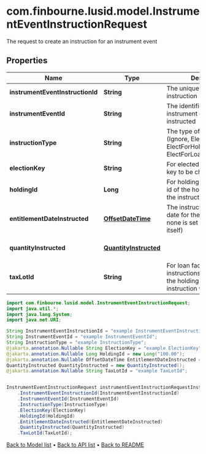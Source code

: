 # com.finbourne.lusid.model.InstrumentEventInstructionRequest
The request to create an instruction for an instrument event

## Properties

Name | Type | Description | Notes
------------ | ------------- | ------------- | -------------
**instrumentEventInstructionId** | **String** | The unique identifier for this instruction | [default to String]
**instrumentEventId** | **String** | The identifier of the instrument event being instructed | [default to String]
**instructionType** | **String** | The type of instruction (Ignore, ElectForPortfolio, ElectForHolding, ElectForLoanFacilityHolding) | [default to String]
**electionKey** | **String** | For elected instructions, the key to be chosen | [optional] [default to String]
**holdingId** | **Long** | For holding instructions, the id of the holding for which the instruction will apply | [optional] [default to Long]
**entitlementDateInstructed** | [**OffsetDateTime**](OffsetDateTime.md) | The instructed entitlement date for the event (where none is set on the event itself) | [optional] [default to OffsetDateTime]
**quantityInstructed** | [**QuantityInstructed**](QuantityInstructed.md) |  | [optional] [default to QuantityInstructed]
**taxLotId** | **String** | For loan facility holding instructions, the tax lot id of the holding for which the instruction will apply | [optional] [default to String]

```java
import com.finbourne.lusid.model.InstrumentEventInstructionRequest;
import java.util.*;
import java.lang.System;
import java.net.URI;

String InstrumentEventInstructionId = "example InstrumentEventInstructionId";
String InstrumentEventId = "example InstrumentEventId";
String InstructionType = "example InstructionType";
@jakarta.annotation.Nullable String ElectionKey = "example ElectionKey";
@jakarta.annotation.Nullable Long HoldingId = new Long("100.00");
@jakarta.annotation.Nullable OffsetDateTime EntitlementDateInstructed = OffsetDateTime.now();
QuantityInstructed QuantityInstructed = new QuantityInstructed();
@jakarta.annotation.Nullable String TaxLotId = "example TaxLotId";


InstrumentEventInstructionRequest instrumentEventInstructionRequestInstance = new InstrumentEventInstructionRequest()
    .InstrumentEventInstructionId(InstrumentEventInstructionId)
    .InstrumentEventId(InstrumentEventId)
    .InstructionType(InstructionType)
    .ElectionKey(ElectionKey)
    .HoldingId(HoldingId)
    .EntitlementDateInstructed(EntitlementDateInstructed)
    .QuantityInstructed(QuantityInstructed)
    .TaxLotId(TaxLotId);
```


[Back to Model list](../README.md#documentation-for-models) &#8226; [Back to API list](../README.md#documentation-for-api-endpoints) &#8226; [Back to README](../README.md)
